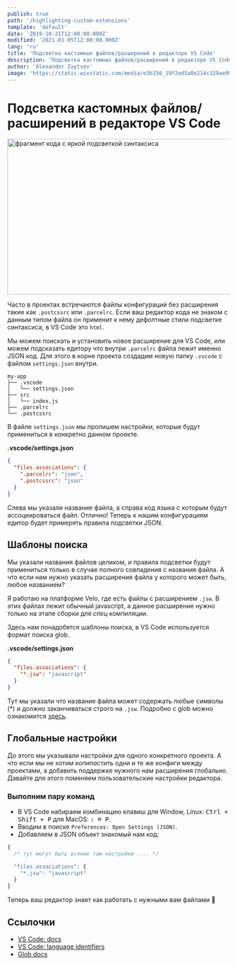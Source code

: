 ```yaml
---
publish: true
path: '/highlighting-custom-extensions'
template: 'default'
date: '2019-10-21T12:00:00.000Z'
modified: '2021-01-05T12:00:00.000Z'
lang: 'ru'
title: 'Подсветка кастомных файлов/расширений в редакторе VS Code'
description: 'Подсветка кастомных файлов/расширений в редакторе VS Code'
author: 'Alexander Zaytsev'
image: 'https://static.wixstatic.com/media/e3b156_19f2ed5a0e214c329ae99a998e5e4f6e~mv2.png/v2/fill/w_300,h_300/i.jpg'
---
```


# Подсветка кастомных файлов/расширений в редакторе VS Code

<img
  src="https://static.wixstatic.com/media/e3b156_19f2ed5a0e214c329ae99a998e5e4f6e~mv2.png"
  width="764"
  height="352"
  alt="фрагмент кода с яркой подсветкой синтаксиса"
  crossorigin="anonymous"
/>

Часто в проектах встречаются файлы конфигураций без расширения такие как `.postcssrc` или `.parcelrc`. Если ваш редактор кода не знаком с данным типом файла он применит к нему дефолтные стили подсветке синтаксиса, в VS Code это `html`.

Мы можем поискать и установить новое расширение для VS Code, или можем подсказать едитору что внутри `.parcelrc` файла лежит именно JSON код. Для этого в корне проекта создадим новую папку `.vscode` c файлом `settings.json` внутри.

```text
my-app
├── .vscode
│   └── settings.json
├── src
│   └── index.js
├── .parcelrc
└── .postcssrc
```

В файле `settings.json` мы пропишем настройки, которые будут примениться в конкретно данном проекте.

**.vscode/settings.json**

```json
{
  "files.associations": {
    ".parcelrc": "json",
    ".postcssrc": "json"
  }
}
```

Слева мы указали название файла, а справа код языка с которым будут ассоциироваться файл. Отлично! Теперь к нашим конфигурациям едитор будет примерять правила подсветки JSON.

## Шаблоны поиска

Мы указали названия файлов целиком, и правила подсветки будут примениться только в случае полного совпадения с названия файла. А что если нам нужно указать расширения файла у которого может быть, любое названием?

Я работаю на платформе Velo, где есть файлы с расширением `.jsw`. В этих файлах лежит обычный javascript, а данное расширение нужно только на этапе сборки для *спец* компиляции.

Здесь нам понадобятся шаблоны поиска, в VS Code используется формат поиска glob.

**.vscode/settings.json**

```json
{
  "files.associations": {
    "*.jsw": "javascript"
  }
}
```

Тут мы указали что название файла может содержать любые символы (*) и должно заканчиваться строго на `.jsw`. Подробно с glob можно ознакомится [здесь](https://github.com/isaacs/node-glob).

## Глобальные настройки

До этого мы указывали настройки для одного конкретного проекта. А что если мы не хотим *копипастить* одни и те же конфиги между проектами, а добавить поддержке нужного нам расширения глобально. Давайте для этого поменяем пользовательские настройки редактора.

### Выполним пару команд

- В VS Code набираем комбинацию клавиш для Window, Linux: <kbd>Ctrl + Shift + P</kbd> для MacOS: <kbd>⇧ ⌘ P</kbd>.
- Вводим в поиске `Preferences: Open Settings (JSON)`.
- Добавляем в JSON объект знакомый нам код:

```js
{
  /* тут могут быть всякие там настройки .... */

  "files.associations": {
    "*.jsw": "javascript"
  }
}
```

Теперь ваш редактор знает как работать с нужными вам файлами 🎉

## Ссылочки

- [VS Code: docs](https://code.visualstudio.com/docs/languages/overview#_language-id)
- [VS Code: language identifiers](https://code.visualstudio.com/docs/languages/identifiers#_known-language-identifiers)
- [Glob docs](https://github.com/isaacs/node-glob)
